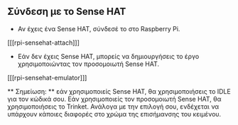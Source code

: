 ## Σύνδεση με το Sense HAT

+ Αν έχεις ένα Sense HAT, σύνδεσέ το στο Raspberry Pi.

[[[rpi-sensehat-attach]]]

+ Εάν δεν έχεις Sense HAT, μπορείς να δημιουργήσεις το έργο χρησιμοποιώντας τον προσομοιωτή Sense HAT.

[[[rpi-sensehat-emulator]]]


** Σημείωση: ** εάν χρησιμοποιείς Sense HAT, θα χρησιμοποιήσεις το IDLE για τον κώδικά σου. Εάν χρησιμοποιείς τον προσομοιωτή Sense HAT, θα χρησιμοποιήσεις το Trinket. Ανάλογα με την επιλογή σου, ενδέχεται να υπάρχουν κάποιες διαφορές στο χρώμα της επισήμανσης του κειμένου.
